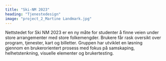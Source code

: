 ```yaml
---
title: "Ski-NM 2023"
heading: "Tjenestedesign"
image: "project_2_Martine Landmark.jpg"
---
```


Nettstedet for Ski NM 2023 er en ny måte for studenter å finne veien under store arrangementer med store folkemengder. Brukere får rask oversikt over program, tjenester, kart og billetter. Gruppen har utviklet en løsning gjennom en brukerorientert prosess med fokus på samskaping, helhetstenkning, visuelle elementer og brukertesting.

